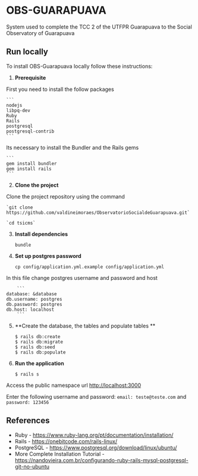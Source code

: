 # OBS-GUARAPUAVA

System used to complete the TCC 2 of the UTFPR Guarapuava to the Social Observatory of Guarapuava

## Run locally

To install OBS-Guarapuava locally follow these instructions:

1. **Prerequisite**

First you need to install the follow packages

 	```
 	nodejs
  	libpq-dev
  	Ruby
  	Rails
 	postgresql
 	postgresql-contrib
 	```

Its necessary to install the Bundler and the Rails gems

 	```
 	gem install bundler
 	gem install rails
 	```

2. **Clone the project**

Clone the project repository using the command

	`git clone https://github.com/valdineimoraes/ObservatorioSocialdeGuarapuava.git`
	
	`cd tsicms`

3. **Install dependencies**

	`bundle`

4. **Set up postgres password**

	`cp config/application.yml.example config/application.yml`

In this file change postgres username and password and host

    	```
	database: &database
  	db.username: postgres
  	db.password: postgres
  	db.host: localhost
    	```

5.  **Create the database, the tables and populate tables **

	```
	$ rails db:create
	$ rails db:migrate
	$ rails db:seed
 	$ rails db:populate
	```

6. **Run the application**

	```
	$ rails s
	```

Access the public namespace url [http://localhost:3000](http://localhost:3000)

Enter the following username and password: `email: teste@teste.com` and `password: 123456`

## References
* Ruby - https://www.ruby-lang.org/pt/documentation/installation/
* Rails - https://onebitcode.com/rails-linux/
* PostgreSQL - https://www.postgresql.org/download/linux/ubuntu/
* More Complete Installation Tutorial - https://nandovieira.com.br/configurando-ruby-rails-mysql-postgresql-git-no-ubuntu
